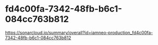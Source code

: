 # fd4c00fa-7342-48fb-b6c1-084cc763b812
https://sonarcloud.io/summary/overall?id=iamneo-production_fd4c00fa-7342-48fb-b6c1-084cc763b812
